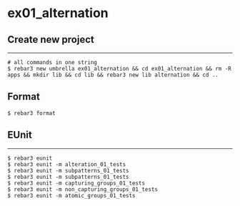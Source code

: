 ex01_alternation
=====

## Create new project

----	
	
	# all commands in one string
	$ rebar3 new umbrella ex01_alternation && cd ex01_alternation && rm -R apps && mkdir lib && cd lib && rebar3 new lib alternation && cd ..

## Format
	$ rebar3 format
	
## EUnit
-----
	$ rebar3 eunit
	$ rebar3 eunit -m alteration_01_tests
	$ rebar3 eunit -m subpatterns_01_tests
	$ rebar3 eunit -m subpatterns_01_tests
	$ rebar3 eunit -m capturing_groups_01_tests
	$ rebar3 eunit -m non_capturing_groups_01_tests
	$ rebar3 eunit -m atomic_groups_01_tests
	
	